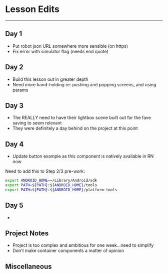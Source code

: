 # Lesson Edits
----

## Day 1

- Put robot json URL somewhere more sensible (on https)
- Fix error with simulator flag (needs end quote)

## Day 2

- Build this lesson out in greater depth
- Need more hand-holding re: pushing and popping screens, and using params

## Day 3

- The REALLY need to have their lightbox scene built out for the fave saving to seem relevant
- They were definitely a day behind on the project at this point

## Day 4

- Update button example as this component is natively available in RN now

Need to add this to Step 2/3 pre-work:

```bash
export ANDROID_HOME=~/Library/Android/sdk
export PATH=${PATH}:${ANDROID_HOME}/tools
export PATH=${PATH}:${ANDROID_HOME}/platform-tools
```

## Day 5

- 

## Project Notes

- Project is too complex and ambitious for one week...need to simplify
- Don't make container components a matter of opinion

## Miscellaneous
